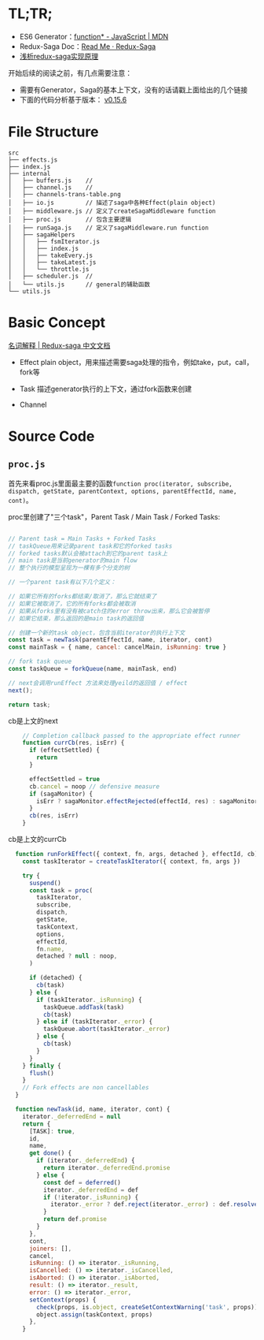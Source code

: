# TL;TR;
- ES6 Generator：[function* - JavaScript | MDN](https://developer.mozilla.org/en-US/docs/Web/JavaScript/Reference/Statements/function*)
- Redux-Saga Doc：[Read Me · Redux-Saga](https://redux-saga.js.org/)
- [浅析redux-saga实现原理](https://zhuanlan.zhihu.com/p/30098155)

开始后续的阅读之前，有几点需要注意：
- 需要有Generator，Saga的基本上下文，没有的话请戳上面给出的几个链接
- 下面的代码分析基于版本： [v0.15.6](https://github.com/redux-saga/redux-saga/tree/v0.15.6)

# File Structure

```
src
├── effects.js
├── index.js
├── internal
│   ├── buffers.js    // 
│   ├── channel.js    // 
│   ├── channels-trans-table.png
│   ├── io.js         // 描述了saga中各种Effect(plain object)
│   ├── middleware.js // 定义了createSagaMiddleware function
│   ├── proc.js       // 包含主要逻辑
│   ├── runSaga.js    // 定义了sagaMiddleware.run function
│   ├── sagaHelpers
│   │   ├── fsmIterator.js 
│   │   ├── index.js
│   │   ├── takeEvery.js
│   │   ├── takeLatest.js
│   │   └── throttle.js
│   ├── scheduler.js  // 
│   └── utils.js      // general的辅助函数
└── utils.js
```

# Basic Concept
[名词解释 | Redux-saga 中文文档](http://leonshi.com/redux-saga-in-chinese/docs/Glossary.html)

- Effect
plain object，用来描述需要saga处理的指令，例如take，put，call，fork等

- Task
描述generator执行的上下文，通过fork函数来创建

- Channel

# Source Code

## `proc.js`

首先来看proc.js里面最主要的函数`function proc(iterator, subscribe, dispatch, getState, parentContext, options, parentEffectId, name, cont)`。

proc里创建了"三个task"，Parent Task / Main Task / Forked Tasks:

```JavaScript

// Parent task = Main Tasks + Forked Tasks 
// taskQueue用来记录parent task和它的forked tasks
// forked tasks默认会被attach到它的parent task上 
// main task是当前generator的main flow
// 整个执行的模型呈现为一棵有多个分支的树

// 一个parent task有以下几个定义：

// 如果它所有的forks都结束/取消了，那么它就结束了
// 如果它被取消了，它的所有forks都会被取消
// 如果从forks里有没有被catch住的error throw出来，那么它会被暂停
// 如果它结束，那么返回的是main task的返回值

// 创建一个新的task object，包含当前iterator的执行上下文
const task = newTask(parentEffectId, name, iterator, cont) 
const mainTask = { name, cancel: cancelMain, isRunning: true }

// fork task queue
const taskQueue = forkQueue(name, mainTask, end)

// next会调用runEffect 方法来处理yeild的返回值 / effect
next();

return task;
```

cb是上文的next
```JavaScript
    // Completion callback passed to the appropriate effect runner
    function currCb(res, isErr) {
      if (effectSettled) {
        return
      }

      effectSettled = true
      cb.cancel = noop // defensive measure
      if (sagaMonitor) {
        isErr ? sagaMonitor.effectRejected(effectId, res) : sagaMonitor.effectResolved(effectId, res)
      }
      cb(res, isErr)
    }
```

cb是上文的currCb
```JavaScript
  function runForkEffect({ context, fn, args, detached }, effectId, cb) {
    const taskIterator = createTaskIterator({ context, fn, args })

    try {
      suspend()
      const task = proc(
        taskIterator,
        subscribe,
        dispatch,
        getState,
        taskContext,
        options,
        effectId,
        fn.name,
        detached ? null : noop,
      )

      if (detached) {
        cb(task)
      } else {
        if (taskIterator._isRunning) {
          taskQueue.addTask(task)
          cb(task)
        } else if (taskIterator._error) {
          taskQueue.abort(taskIterator._error)
        } else {
          cb(task)
        }
      }
    } finally {
      flush()
    }
    // Fork effects are non cancellables
  }
```

```JavaScript
  function newTask(id, name, iterator, cont) {
    iterator._deferredEnd = null
    return {
      [TASK]: true,
      id,
      name,
      get done() {
        if (iterator._deferredEnd) {
          return iterator._deferredEnd.promise
        } else {
          const def = deferred()
          iterator._deferredEnd = def
          if (!iterator._isRunning) {
            iterator._error ? def.reject(iterator._error) : def.resolve(iterator._result)
          }
          return def.promise
        }
      },
      cont,
      joiners: [],
      cancel,
      isRunning: () => iterator._isRunning,
      isCancelled: () => iterator._isCancelled,
      isAborted: () => iterator._isAborted,
      result: () => iterator._result,
      error: () => iterator._error,
      setContext(props) {
        check(props, is.object, createSetContextWarning('task', props))
        object.assign(taskContext, props)
      },
    }
```
